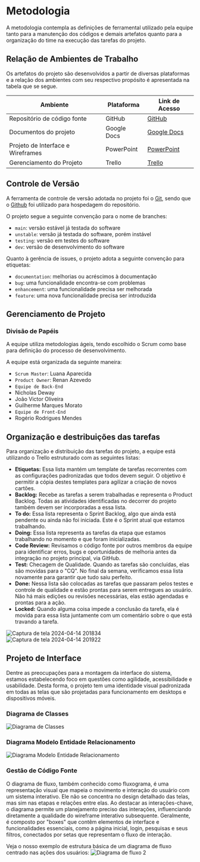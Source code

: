 
# Metodologia
A metodologia contempla as definições de ferramental utilizado pela equipe tanto para a manutenção dos códigos e demais artefatos quanto para a organização do time na execução das tarefas do projeto.

## Relação de Ambientes de Trabalho
Os artefatos do projeto são desenvolvidos a partir de diversas plataformas e a relação dos ambientes com seu respectivo propósito é apresentada na tabela que se segue. 

| Ambiente | Plataforma | Link de Acesso |
| ------------- | ------------- | -------------
| Repositório de código fonte  | GitHub | [GitHub](https://github.com/ICEI-PUC-Minas-PMV-ADS/pmv-ads-2024-1-e2-proj-int-t4-pmv-ads-2024-1-e2-proj-InfoHub.git) |
| Documentos do projeto  | Google Docs | [Google Docs](https://docs.google.com/document/d/1CUFskGWb7eC3LL1kh2X8etuYh4pKSSlmVeejPDd84tQ/edit?usp=sharing) | 
| Projeto de Interface e  Wireframes | PowerPoint | [PowerPoint](https://onedrive.live.com/view.aspx?resid=B7FF77BCFB184F33%218386&authkey=!AGW3K48mQhttL2s) |
| Gerenciamento do Projeto | Trello  | [Trello](https://trello.com/invite/b/SsBO4WyN/ATTI34b0322b1204d9eac204cd8f8de0ba35362E6C9F/eixo-2-desenvolvimento-de-aplicacao-web-interativa) |


## Controle de Versão

A ferramenta de controle de versão adotada no projeto foi o
[Git](https://git-scm.com/), sendo que o [Github](https://github.com)
foi utilizado para hospedagem do repositório.

O projeto segue a seguinte convenção para o nome de branches:

- `main`: versão estável já testada do software
- `unstable`: versão já testada do software, porém instável
- `testing`: versão em testes do software
- `dev`: versão de desenvolvimento do software

Quanto à gerência de issues, o projeto adota a seguinte convenção para
etiquetas:

- `documentation`: melhorias ou acréscimos à documentação
- `bug`: uma funcionalidade encontra-se com problemas
- `enhancement`: uma funcionalidade precisa ser melhorada
- `feature`: uma nova funcionalidade precisa ser introduzida

## Gerenciamento de Projeto

### Divisão de Papéis

A equipe utiliza metodologias ágeis, tendo escolhido o Scrum como base para definição do processo de desenvolvimento.

A equipe está organizada da seguinte maneira:

- `Scrum Master`: Luana Aparecida
- `Product Owner`: Renan Azevedo
- `Equipe de Back-End`
- Nicholas Deway
- João Victor Oliveira
- Guilherme Marques Morato
- `Equipe de Front-End`
- Rogério Rodrigues Mendes

## Organização e destribuições das tarefas

Para organização e distribuição das tarefas do projeto, a equipe está utilizando o Trello estruturado com as seguintes listas: 

- **Etiquetas:** Essa lista mantém um template de tarefas recorrentes com as configurações padronizadas que todos devem seguir. O objetivo é permitir a cópia destes templates para agilizar a criação de novos cartões.
- **Backlog:** Recebe as tarefas a serem trabalhadas e representa o Product Backlog. Todas as atividades identificadas no decorrer do projeto também devem ser incorporadas a essa lista.
- **To do:** Essa lista representa o Sprint Backlog, algo que ainda está pendente ou ainda não foi iniciada. Este é o Sprint atual que estamos trabalhando.
- **Doing:**  Essa lista representa as tarefas da etapa que estamos trabalhando no momento e que foram inicializadas.
- **Code Review:** Revisamos  o código fonte por outros membros da equipe para identificar erros, bugs e oportunidades de melhoria antes da integração no projeto principal, via GitHub.
- **Test:** Checagem de Qualidade. Quando as tarefas são concluídas, elas são movidas para o "CQ". No final da semana, verificamos essa lista novamente para garantir que tudo saiu perfeito.
- **Done:** Nessa lista são colocadas as tarefas que passaram pelos testes e controle de qualidade e estão prontas para serem entregues ao usuário. Não há mais edições ou revisões necessárias, elas estão agendadas e prontas para a ação.
- **Locked:** Quando alguma coisa impede a conclusão da tarefa, ela é movida para essa lista juntamente com um comentário sobre o que está travando a tarefa.
  
![Captura de tela 2024-04-14 201834](https://github.com/ICEI-PUC-Minas-PMV-ADS/pmv-ads-2024-1-e2-proj-int-t4-pmv-ads-2024-1-e2-proj-InfoHub/assets/144181666/db9e5644-39d9-4911-9be4-ce7354cb7f4e)
![Captura de tela 2024-04-14 201922](https://github.com/ICEI-PUC-Minas-PMV-ADS/pmv-ads-2024-1-e2-proj-int-t4-pmv-ads-2024-1-e2-proj-InfoHub/assets/144181666/0b709bf7-2f10-4836-ba17-df9b80b24b33)



## Projeto de Interface

Dentre as preocupações para a montagem da interface do sistema, estamos estabelecendo foco em questões como agilidade, acessibilidade e usabilidade. Desta forma, o projeto tem uma identidade visual padronizada em todas as telas que são projetadas para funcionamento em desktops e dispositivos móveis.

### Diagrama de Classes
![Diagrama de Classes](https://github.com/ICEI-PUC-Minas-PMV-ADS/pmv-ads-2024-1-e2-proj-int-t4-pmv-ads-2024-1-e2-proj-InfoHub/assets/65633444/048ff756-f395-423f-9ee5-29a49df639a5)

### Diagrama Modelo Entidade Relacionamento
![Diagrama Modelo Entidade Relacionamento](https://github.com/ICEI-PUC-Minas-PMV-ADS/pmv-ads-2024-1-e2-proj-int-t4-pmv-ads-2024-1-e2-proj-InfoHub/assets/65633444/994a7767-1716-4d2d-8dc7-66dbaa4fb796)

### Gestão de Código Fonte
O diagrama de fluxo, também conhecido como fluxograma, é uma representação visual que mapeia o movimento e interação do usuário com um sistema interativo. Ele não se concentra no design detalhado das telas, mas sim nas etapas e relações entre elas. Ao destacar as interações-chave, o diagrama permite um planejamento preciso das interações, influenciando diretamente a qualidade do wireframe interativo subsequente. Geralmente, é composto por "boxes" que contêm elementos de interface e funcionalidades essenciais, como a página inicial, login, pesquisas e seus filtros, conectados por setas que representam o fluxo de interação.

Veja o nosso exemplo de estrutura básica de um diagrama de fluxo centrado nas ações dos usuários:
![Diagrama de fluxo 2](https://github.com/ICEI-PUC-Minas-PMV-ADS/pmv-ads-2024-1-e2-proj-int-t4-pmv-ads-2024-1-e2-proj-InfoHub/assets/65633444/2dc880a5-ec4c-4c66-9ea0-16dacd26373d)


